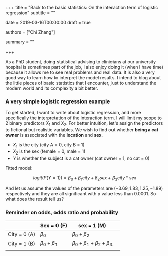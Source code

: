 +++
title = "Back to the basic statistics: On the interaction term of logistic regression"
subtitle = ""

date = 2019-03-16T00:00:00
draft = true

authors = ["Chi Zhang"]

summary = ""



+++



As a PhD student, doing statistical advising to clinicians at our university hospital is sometimes part of the job, I also enjoy doing it (when I have time) because it allows me to see real problems and real data. It is also a very good way to learn how to interpret the model results. I intend to blog about the little pieces of basic statistics that I encounter, just to understand the modern world and its complexity a bit better. 



### A very simple logistic regression example 

To get started, I want to write about logistic regression, and more specifically the interpretation of the interaction term. I will limit my scope to 2 binary predictors $X_1$ and $X_2$. For better intuition, let's assign the predictors to fictional but realistic variables. We wish to find out whether **being a cat owner** is associated with the **location** and **sex**. 

- $X_1$ is the city (city A = 0, city B = 1)
- $X_2$ is the sex (female = 0, male = 1)
- $Y$ is whether the subject is a cat owner (cat owner = 1, no cat = 0)

Fitted model: 

$$logit(P(Y = 1)) = \beta_0 + \beta_1 city + \beta_2 sex + \beta_3city*sex$$

And let us assume the values of the parameters are $(-3.69, 1.83, 1.25, -1.89)$ respectively and they are all significant with p value less than 0.0001. So what does the result tell us? 



### Reminder on odds, odds ratio and probability 







|              | Sex = 0 (F)         | sex = 1 (M)                             |      |
| ------------ | ------------------- | --------------------------------------- | ---- |
| City = 0 (A) | $\beta_0$           | $\beta_0 + \beta_2$                     |      |
| City = 1 (B) | $\beta_0 + \beta_1$ | $\beta_0 + \beta_1 + \beta_2 + \beta_3$ |      |
|              |                     |                                         |      |





